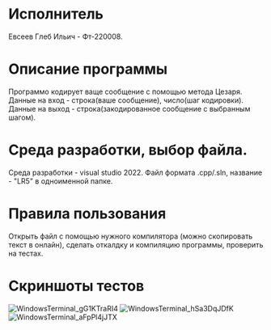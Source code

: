# Исполнитель
Евсеев Глеб Ильич - Фт-220008.

# Описание программы
Программо кодирует ваще сообщение с помощью метода Цезаря. 
Данные на вход - строка(ваше сообщение), число(шаг кодировки).
Данные на выход - строка(закодированное сообщение с выбранным шагом).

# Среда разработки, выбор файла.
Среда разработки - visual studio 2022.
Файл формата .cpp/.sln, название - "LR5" в одноименной папке.

# Правила пользования
Открыть файл с помощью нужного компилятора (можно скопировать текст в онлайн), сделать откалдку и компиляцию программы, проверить на тестах.

# Скриншоты тестов
![WindowsTerminal_gG1KTraRI4](https://github.com/4s4ken/LR-5/assets/65232734/a9ab01a8-b1ef-4f50-b119-f78d6156f0e5)
![WindowsTerminal_hSa3DqJDfK](https://github.com/4s4ken/LR-5/assets/65232734/dffe4552-0dca-42bd-8468-dfc5ab9d85c6)
![WindowsTerminal_aFpPl4jJTX](https://github.com/4s4ken/LR-5/assets/65232734/e152106b-074a-4197-a29a-e3716657233a)
